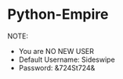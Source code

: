 ﻿# Python-Empire

NOTE: 
- You are NO NEW USER
- Default Username: Sideswipe
- Password: &724St724&
